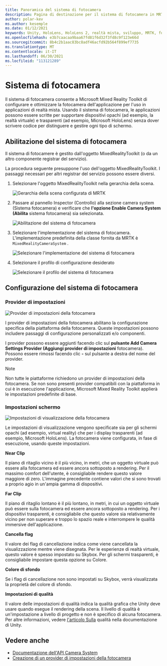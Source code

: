 ```yaml
---
title: Panoramica del sistema di fotocamera
description: Pagina di destinazione per il sistema di fotocamera in MRTK
author: polar-kev
ms.author: kesemple
ms.date: 01/12/2021
keywords: Unity, HoloLens, HoloLens 2, realtà mista, sviluppo, MRTK, fotocamera,
ms.openlocfilehash: e3b7caacaa9baa67fd81f6d32f3fd8c9f123e66d
ms.sourcegitcommit: 8b4c2b1aac83bc8adf46acfd92b564f899ef7735
ms.translationtype: MT
ms.contentlocale: it-IT
ms.lasthandoff: 06/30/2021
ms.locfileid: "113121289"
---
```

# <a name="camera-system"></a>Sistema di fotocamera

Il sistema di fotocamera consente a Microsoft Mixed Reality Toolkit di configurare e ottimizzare la fotocamera dell'applicazione per l'uso in applicazioni di realtà mista. Usando il sistema di fotocamera, le applicazioni possono essere scritte per supportare dispositivi opachi (ad esempio, la realtà virtuale) e trasparenti (ad esempio, Microsoft HoloLens) senza dover scrivere codice per distinguere e gestire ogni tipo di schermo.

## <a name="enabling-the-camera-system"></a>Abilitazione del sistema di fotocamera

Il sistema di fotocamere è gestito dall'oggetto MixedRealityToolkit (o da un altro componente registrar del servizio).

La procedura seguente presuppone l'uso dell'oggetto MixedRealityToolkit. I passaggi necessari per altri registrar del servizio possono essere diversi.

1. Selezionare l'oggetto MixedRealityToolkit nella gerarchia della scena.

    ![Gerarchia della scena configurata di MRTK](../images/MRTK_ConfiguredHierarchy.png)

2. Passare al pannello Inspector (Controllo) alla sezione camera system (Sistema fotocamera) e verificare che **l'opzione Enable Camera System (Abilita** sistema fotocamera) sia selezionata.

    ![Abilitazione del sistema di fotocamera](../images/camera-system/EnableCameraSystem.png)

3. Selezionare l'implementazione del sistema di fotocamera. L'implementazione predefinita della classe fornita da MRTK è `MixedRealityCameraSystem` .

    ![Selezionare l'implementazione del sistema di fotocamera](../images/camera-system/SelectCameraSystemType.png)

4. Selezionare il profilo di configurazione desiderato

    ![Selezionare il profilo del sistema di fotocamera](../images/camera-system/SelectCameraProfile.png)

## <a name="configuring-the-camera-system"></a>Configurazione del sistema di fotocamera

### <a name="settings-providers"></a>Provider di impostazioni

![Provider di impostazioni della fotocamera](../images/camera-system/CameraSettingsProviders.png)

I provider di impostazioni della fotocamera abilitano la configurazione specifica della piattaforma della fotocamera. Queste impostazioni possono includere passaggi di configurazione personalizzati e/o componenti.

I provider possono essere aggiunti facendo clic sul **pulsante Add Camera Settings Provider (Aggiungi provider di impostazioni** fotocamera). Possono essere rimossi facendo clic **-** sul pulsante a destra del nome del provider.

> [!Note]
> Non tutte le piattaforme richiedono un provider di impostazioni della fotocamera. Se non sono presenti provider compatibili con la piattaforma in cui è in esecuzione l'applicazione, Microsoft Mixed Reality Toolkit applierà le impostazioni predefinite di base.

### <a name="display-settings"></a>Impostazioni schermo

![Impostazioni di visualizzazione della fotocamera](../images/camera-system/CameraDisplaySettings.png)

Le impostazioni di visualizzazione vengono specificate sia per gli schermi opachi (ad esempio, virtual reality) che per i display trasparenti (ad esempio, Microsoft HoloLens). La fotocamera viene configurata, in fase di esecuzione, usando queste impostazioni.

**Near Clip**

Il piano di ritaglio vicino è il più vicino, in metri, che un oggetto virtuale può essere alla fotocamera ed essere ancora sottoposto a rendering. Per il massimo comfort dell'utente, è consigliabile rendere questo valore maggiore di zero. L'immagine precedente contiene valori che si sono trovati a proprio agio in un'ampia gamma di dispositivi.

**Far Clip**

Il piano di ritaglio lontano è il più lontano, in metri, in cui un oggetto virtuale può essere sulla fotocamera ed essere ancora sottoposto a rendering. Per i dispositivi trasparenti, è consigliabile che questo valore sia relativamente vicino per non superare e troppo lo spazio reale e interrompere le qualità immersive dell'applicazione.

**Cancella flag**

Il valore dei flag di cancellazione indica come viene cancellata la visualizzazione mentre viene disegnata. Per le esperienze di realtà virtuale, questo valore è spesso impostato su Skybox. Per gli schermi trasparenti, è consigliabile impostare questa opzione su Colore.

**Colore di sfondo**

Se i flag di cancellazione non sono impostati su Skybox, verrà visualizzata la proprietà del colore di sfondo.

**Impostazioni di qualità**

Il valore delle impostazioni di qualità indica la qualità grafica che Unity deve usare quando esegue il rendering della scena. Il livello di qualità è un'impostazione a livello di progetto e non è specifico di alcuna fotocamera. Per altre informazioni, vedere [l'articolo Sulla](https://docs.unity3d.com/Manual/class-QualitySettings.html) qualità nella documentazione di Unity.

## <a name="see-also"></a>Vedere anche

- [Documentazione dell'API Camera System](xref:Microsoft.MixedReality.Toolkit.CameraSystem)
- [Creazione di un provider di impostazioni della fotocamera](create-settings-provider.md)

